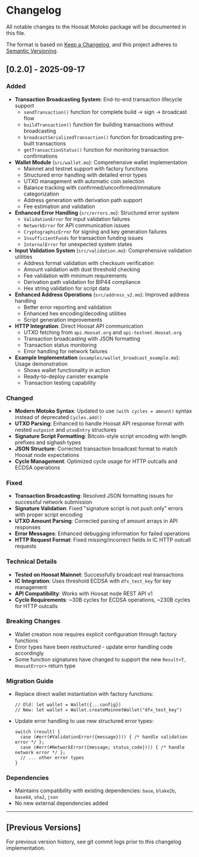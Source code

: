 # Changelog

All notable changes to the Hoosat Motoko package will be documented in this file.

The format is based on [Keep a Changelog](https://keepachangelog.com/en/1.0.0/),
and this project adheres to [Semantic Versioning](https://semver.org/spec/v2.0.0.html).

## [0.2.0] - 2025-09-17

### Added

- **Transaction Broadcasting System**: End-to-end transaction lifecycle support
  - `sendTransaction()` function for complete build → sign → broadcast flow
  - `buildTransaction()` function for building transactions without broadcasting
  - `broadcastSerializedTransaction()` function for broadcasting pre-built transactions
  - `getTransactionStatus()` function for monitoring transaction confirmations
- **Wallet Module** (`src/wallet.mo`): Comprehensive wallet implementation
  - Mainnet and testnet support with factory functions
  - Structured error handling with detailed error types
  - UTXO management with automatic coin selection
  - Balance tracking with confirmed/unconfirmed/immature categorization
  - Address generation with derivation path support
  - Fee estimation and validation
- **Enhanced Error Handling** (`src/errors.mo`): Structured error system
  - `ValidationError` for input validation failures
  - `NetworkError` for API communication issues
  - `CryptographicError` for signing and key generation failures
  - `InsufficientFunds` for transaction funding issues
  - `InternalError` for unexpected system states
- **Input Validation System** (`src/validation.mo`): Comprehensive validation utilities
  - Address format validation with checksum verification
  - Amount validation with dust threshold checking
  - Fee validation with minimum requirements
  - Derivation path validation for BIP44 compliance
  - Hex string validation for script data
- **Enhanced Address Operations** (`src/address_v2.mo`): Improved address handling
  - Better error reporting and validation
  - Enhanced hex encoding/decoding utilities
  - Script generation improvements
- **HTTP Integration**: Direct Hoosat API communication
  - UTXO fetching from `api.Hoosat.org` and `api-testnet.Hoosat.org`
  - Transaction broadcasting with JSON formatting
  - Transaction status monitoring
  - Error handling for network failures
- **Example Implementation** (`examples/wallet_broadcast_example.mo`): Usage demonstration
  - Shows wallet functionality in action
  - Ready-to-deploy canister example
  - Transaction testing capability

### Changed

- **Modern Motoko Syntax**: Updated to use `(with cycles = amount)` syntax instead of deprecated `Cycles.add()`
- **UTXO Parsing**: Enhanced to handle Hoosat API response format with nested `outpoint` and `utxoEntry` structures
- **Signature Script Formatting**: Bitcoin-style script encoding with length prefixes and sighash types
- **JSON Structure**: Corrected transaction broadcast format to match Hoosat node expectations
- **Cycle Management**: Optimized cycle usage for HTTP outcalls and ECDSA operations

### Fixed

- **Transaction Broadcasting**: Resolved JSON formatting issues for successful network submission
- **Signature Validation**: Fixed "signature script is not push only" errors with proper script encoding
- **UTXO Amount Parsing**: Corrected parsing of amount arrays in API responses
- **Error Messages**: Enhanced debugging information for failed operations
- **HTTP Request Format**: Fixed missing/incorrect fields in IC HTTP outcall requests

### Technical Details

- **Tested on Hoosat Mainnet**: Successfully broadcast real transactions
- **IC Integration**: Uses threshold ECDSA with `dfx_test_key` for key management
- **API Compatibility**: Works with Hoosat node REST API v1
- **Cycle Requirements**: ~30B cycles for ECDSA operations, ~230B cycles for HTTP outcalls

### Breaking Changes

- Wallet creation now requires explicit configuration through factory functions
- Error types have been restructured - update error handling code accordingly
- Some function signatures have changed to support the new `Result<T, HoosatError>` return type

### Migration Guide

- Replace direct wallet instantiation with factory functions:
  ```motoko
  // Old: let wallet = Wallet({...config})
  // New: let wallet = Wallet.createMainnetWallet("dfx_test_key")
  ```
- Update error handling to use new structured error types:
  ```motoko
  switch (result) {
    case (#err(#ValidationError({message}))) { /* handle validation error */ };
    case (#err(#NetworkError({message; status_code}))) { /* handle network error */ };
    // ... other error types
  }
  ```

### Dependencies

- Maintains compatibility with existing dependencies: `base`, `blake2b`, `base64`, `sha2`, `json`
- No new external dependencies added

---

## [Previous Versions]

For previous version history, see git commit logs prior to this changelog implementation.
